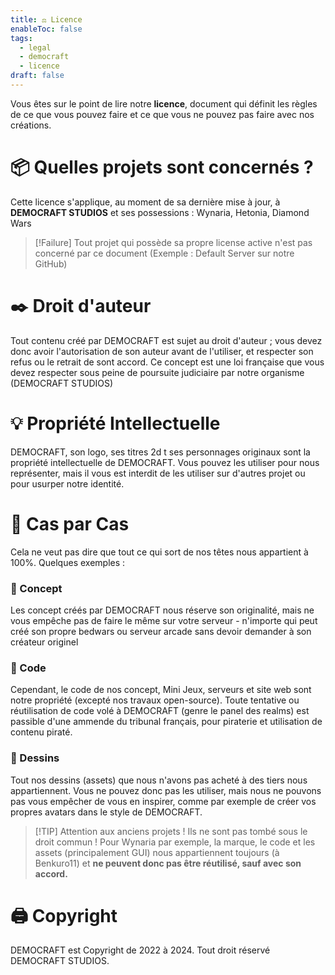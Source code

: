 ```yaml
---
title: ⚖️ Licence
enableToc: false
tags:
  - legal
  - democraft
  - licence
draft: false
---
```

Vous êtes sur le point de lire notre **licence**, document qui définit les règles de ce que vous pouvez faire et ce que vous ne pouvez pas faire avec nos créations.

# 📦 Quelles projets sont concernés ? 
Cette licence s'applique, au moment de sa dernière mise à jour, à **DEMOCRAFT STUDIOS** et ses possessions : Wynaria, Hetonia, Diamond Wars

> [!Failure] Tout projet qui possède sa propre license active n'est pas concerné par ce document (Exemple : Default Server sur notre GitHub)

# ✒️ Droit d'auteur
Tout contenu créé par DEMOCRAFT est sujet au droit d'auteur ; vous devez donc avoir l'autorisation de son auteur avant de l'utiliser, et respecter son refus ou le retrait de sont accord. Ce concept est une loi française que vous devez respecter sous peine de poursuite judiciaire par notre organisme (DEMOCRAFT STUDIOS)

# 💡 Propriété Intellectuelle 
DEMOCRAFT, son logo, ses titres 2d t ses personnages originaux sont la propriété intellectuelle de DEMOCRAFT. Vous pouvez les utiliser pour nous représenter, mais il vous est interdit de les utiliser sur d'autres projet ou pour usurper notre identité.

# 🔢 Cas par Cas
Cela ne veut pas dire que tout ce qui sort de nos têtes nous appartient à 100%. Quelques exemples :

### 📑 Concept
Les concept créés par DEMOCRAFT nous réserve son originalité, mais ne vous empêche pas de faire le même sur votre serveur - n'importe qui peut créé son propre bedwars ou serveur arcade sans devoir demander à son créateur originel
### 💾 Code
Cependant, le code de nos concept, Mini Jeux, serveurs et site web sont notre propriété (excepté nos travaux open-source). Toute tentative ou réutilisation de code volé à DEMOCRAFT (genre le panel des realms) est passible d'une ammende du tribunal français, pour piraterie et utilisation de contenu piraté.

### 🎨 Dessins
Tout nos dessins (assets) que nous n'avons pas acheté à des tiers nous appartiennent. Vous ne pouvez donc pas les utiliser, mais nous ne pouvons pas vous empêcher de vous en inspirer, comme par exemple de créer vos propres avatars dans le style de DEMOCRAFT.

> [!TIP] Attention aux anciens projets !
> Ils ne sont pas tombé sous le droit commun ! Pour Wynaria par exemple, la marque, le code et les assets (principalement GUI) nous appartiennent toujours (à Benkuro11) et **ne peuvent donc pas être réutilisé, sauf avec son accord.**
# 🖨 Copyright 
DEMOCRAFT est Copyright de 2022 à 2024. Tout droit réservé DEMOCRAFT STUDIOS.